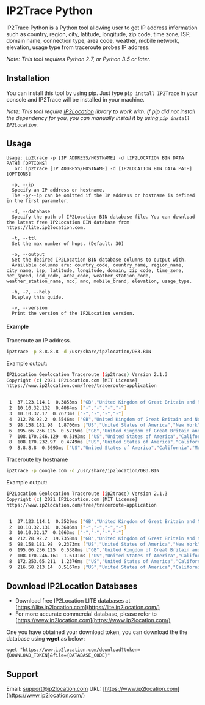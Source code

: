 # IP2Trace Python

IP2Trace Python is a Python tool allowing user to get IP address information such as country, region, city, latitude, longitude, zip code, time zone, ISP, domain name, connection type, area code, weather, mobile network, elevation, usage type from traceroute probes IP address.

*Note: This tool requires Python 2.7, or Python 3.5 or later.*

## Installation

You can install this tool by using pip. Just type `pip install IP2Trace` in your console and IP2Trace will be installed in your machine.

*Note: This tool require [IP2Location](https://github.com/chrislim2888/IP2Location-Python) library to work with. If pip did not install the dependency for you, you can manually install it by using `pip install IP2Location`.*

## Usage

```
Usage: ip2trace -p [IP ADDRESS/HOSTNAME] -d [IP2LOCATION BIN DATA PATH] [OPTIONS]
   or: ip2trace [IP ADDRESS/HOSTNAME] -d [IP2LOCATION BIN DATA PATH] [OPTIONS]

  -p, --ip
  Specify an IP address or hostname.
  The -p/--ip can be omitted if the IP address or hostname is defined in the first parameter.

  -d, --database
  Specify the path of IP2Location BIN database file. You can download the latest free IP2Location BIN database from https://lite.ip2location.com.

  -t, --ttl
  Set the max number of hops. (Default: 30)

  -o, --output
  Set the desired IP2Location BIN database columns to output with.
  Available columns are: country_code, country_name, region_name, city_name, isp, latitude, longitude, domain, zip_code, time_zone, net_speed, idd_code, area_code, weather_station_code, weather_station_name, mcc, mnc, mobile_brand, elevation, usage_type.

  -h, -?, --help
  Display this guide.

  -v, --version
  Print the version of the IP2Location version.
```

#### Example

Traceroute an IP address.

```bash
ip2trace -p 8.8.8.8 -d /usr/share/ip2location/DB3.BIN
```

Example output:

```bash
IP2Location Geolocation Traceroute (ip2trace) Version 2.1.3
Copyright (c) 2021 IP2Location.com [MIT License]
https://www.ip2location.com/free/traceroute-application


 1  37.123.114.1  0.3853ms ["GB","United Kingdom of Great Britain and Northern Ireland","England","London"]
 2  10.10.32.132  0.4084ms ["-","-","-","-"]
 3  10.10.32.17  0.2673ms ["-","-","-","-"]
 4  212.78.92.2  0.5546ms ["GB","United Kingdom of Great Britain and Northern Ireland","England","London"]
 5  98.158.181.98  1.8706ms ["US","United States of America","New York","New York City"]
 6  195.66.236.125  0.5715ms ["GB","United Kingdom of Great Britain and Northern Ireland","England","London"]
 7  108.170.246.129  0.5193ms ["US","United States of America","California","Mountain View"]
 8  108.170.232.97  0.4749ms ["US","United States of America","California","Mountain View"]
 9  8.8.8.8  0.5693ms ["US","United States of America","California","Mountain View"]
```

Traceroute by hostname

```bash
ip2trace -p google.com -d /usr/share/ip2location/DB3.BIN
```

Example output:

```bash
IP2Location Geolocation Traceroute (ip2trace) Version 2.1.3
Copyright (c) 2021 IP2Location.com [MIT License]
https://www.ip2location.com/free/traceroute-application


 1  37.123.114.1  0.3529ms ["GB","United Kingdom of Great Britain and Northern Ireland","England","London"]
 2  10.10.32.131  0.3686ms ["-","-","-","-"]
 3  10.10.32.17  0.2663ms ["-","-","-","-"]
 4  212.78.92.2  19.7358ms ["GB","United Kingdom of Great Britain and Northern Ireland","England","London"]
 5  98.158.181.98  9.2373ms ["US","United States of America","New York","New York City"]
 6  195.66.236.125  0.5388ms ["GB","United Kingdom of Great Britain and Northern Ireland","England","London"]
 7  108.170.246.161  1.6131ms ["US","United States of America","California","Mountain View"]
 8  172.253.65.211  1.2376ms ["US","United States of America","California","Mountain View"]
 9  216.58.213.14  0.5167ms ["US","United States of America","California","Mountain View"]
```



## Download IP2Location Databases

- Download free IP2Location LITE databases at [https://lite.ip2location.com](https://lite.ip2location.com/)
- For more accurate commercial database, please refer to [https://www.ip2location.com](https://www.ip2location.com/)

One you have obtained your download token, you can download the the database using **wget** as below:

```
wget "https://www.ip2location.com/download?token={DOWNLOAD_TOKEN}&file={DATABASE_CODE}"
```

## Support

Email: [support@ip2location.com](mailto:support@ip2location.com)
URL: [https://www.ip2location.com](https://www.ip2location.com/)